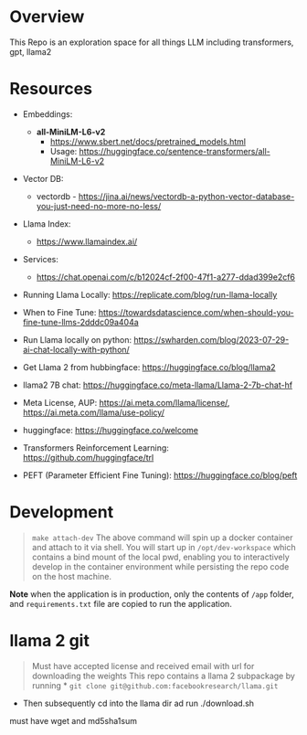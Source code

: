 # Overview
This Repo is an exploration space for all things LLM including transformers, gpt, llama2

# Resources

* Embeddings:
    - **all-MiniLM-L6-v2**
        - https://www.sbert.net/docs/pretrained_models.html
        - Usage: https://huggingface.co/sentence-transformers/all-MiniLM-L6-v2

* Vector DB:
    - vectordb - https://jina.ai/news/vectordb-a-python-vector-database-you-just-need-no-more-no-less/

* Llama Index:
    - https://www.llamaindex.ai/

* Services:
    - https://chat.openai.com/c/b12024cf-2f00-47f1-a277-ddad399e2cf6


* Running Llama Locally: https://replicate.com/blog/run-llama-locally
* When to Fine Tune: https://towardsdatascience.com/when-should-you-fine-tune-llms-2dddc09a404a
* Run Llama locally on python: https://swharden.com/blog/2023-07-29-ai-chat-locally-with-python/
* Get Llama 2 from hubbingface: https://huggingface.co/blog/llama2
* llama2 7B chat: https://huggingface.co/meta-llama/Llama-2-7b-chat-hf
* Meta License, AUP: https://ai.meta.com/llama/license/, https://ai.meta.com/llama/use-policy/
* huggingface: https://huggingface.co/welcome
* Transformers Reinforcement Learning: https://github.com/huggingface/trl
* PEFT (Parameter Efficient Fine Tuning): https://huggingface.co/blog/peft

# Development
> `make attach-dev`
The above command will spin up a docker container and attach to it via shell. You will start up in `/opt/dev-workspace` which contains a bind mount of the local pwd, enabling you to interactively develop in the container environment while persisting the repo code on the host machine.

**Note** when the application is in production, only the contents of `/app` folder, and `requirements.txt` file are copied to run the application.

# llama 2 git
> Must have accepted license and received email with url for downloading the weights
This repo contains a llama 2 subpackage by running * `git clone git@github.com:facebookresearch/llama.git`
* Then subsequently cd into the llama dir ad run ./download.sh

must have wget and md5sha1sum